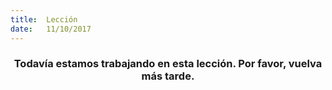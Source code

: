 ```yaml
---
title:  Lección
date:   11/10/2017
---
```


### <center>Todavía estamos trabajando en esta lección. Por favor, vuelva más tarde.</center>